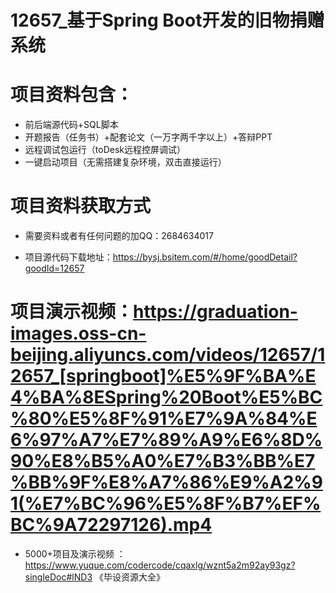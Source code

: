 #   12657_基于Spring Boot开发的旧物捐赠系统

#   项目资料包含：
*    前后端源代码+SQL脚本
*    开题报告（任务书）+配套论文（一万字两千字以上）+答辩PPT
*   远程调试包运行（toDesk远程控屏调试）
*   一键启动项目（无需搭建复杂环境，双击直接运行）


#   项目资料获取方式
*   需要资料或者有任何问题的加QQ：2684634017

*   项目源代码下载地址：https://bysj.bsitem.com/#/home/goodDetail?goodId=12657

#  项目演示视频：https://graduation-images.oss-cn-beijing.aliyuncs.com/videos/12657/12657_[springboot]%E5%9F%BA%E4%BA%8ESpring%20Boot%E5%BC%80%E5%8F%91%E7%9A%84%E6%97%A7%E7%89%A9%E6%8D%90%E8%B5%A0%E7%B3%BB%E7%BB%9F%E8%A7%86%E9%A2%91(%E7%BC%96%E5%8F%B7%EF%BC%9A72297126).mp4

*  5000+项目及演示视频 ：https://www.yuque.com/codercode/cqaxlg/wznt5a2m92ay93gz?singleDoc#lND3 《毕设资源大全》

